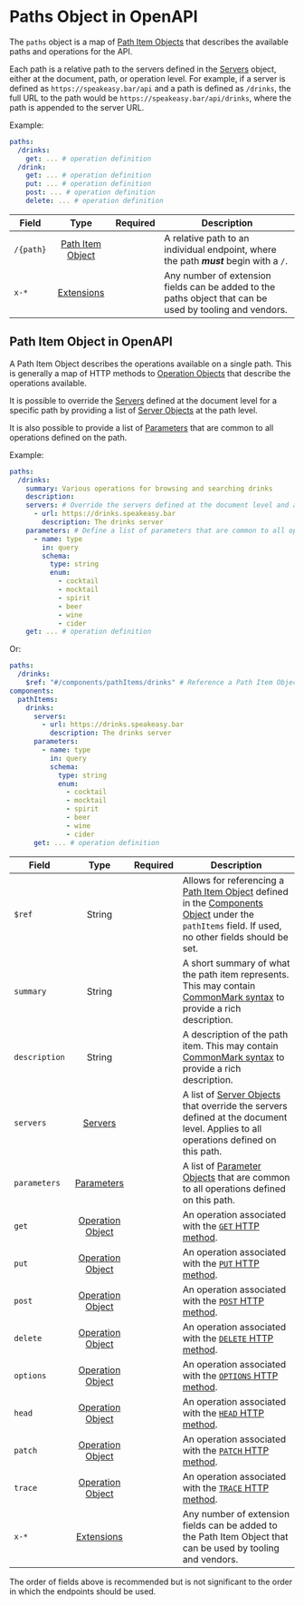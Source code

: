 # Paths Object in OpenAPI

The `paths` object is a map of [Path Item Objects](/openapi/paths#path-item-object) that describes the available paths and operations for the API.

Each path is a relative path to the servers defined in the [Servers](/openapi/servers) object, either at the document, path, or operation level. For example, if a server is defined as `https://speakeasy.bar/api` and a path is defined as `/drinks`, the full URL to the path would be `https://speakeasy.bar/api/drinks`, where the path is appended to the server URL.

Example:

```yaml
paths:
  /drinks:
    get: ... # operation definition
  /drink:
    get: ... # operation definition
    put: ... # operation definition
    post: ... # operation definition
    delete: ... # operation definition
```

| Field     |                 Type                  | Required | Description                                                                                              |
| --------- | :-----------------------------------: | :------: | -------------------------------------------------------------------------------------------------------- |
| `/{path}` | [Path Item Object](/openapi/paths#path-item-object) |          | A relative path to an individual endpoint, where the path **_must_** begin with a `/`.                   |
| `x-*`     |       [Extensions](/openapi/extensions)       |          | Any number of extension fields can be added to the paths object that can be used by tooling and vendors. |

## Path Item Object in OpenAPI

A Path Item Object describes the operations available on a single path. This is generally a map of HTTP methods to [Operation Objects](/openapi/paths/operations) that describe the operations available.

It is possible to override the [Servers](/openapi/servers) defined at the document level for a specific path by providing a list of [Server Objects](/openapi/servers) at the path level.

It is also possible to provide a list of [Parameters](/openapi/paths/parameters) that are common to all operations defined on the path.

Example:

```yaml
paths:
  /drinks:
    summary: Various operations for browsing and searching drinks
    description:
    servers: # Override the servers defined at the document level and apply to all operations defined on this path
      - url: https://drinks.speakeasy.bar
        description: The drinks server
    parameters: # Define a list of parameters that are common to all operations defined on this path
      - name: type
        in: query
        schema:
          type: string
          enum:
            - cocktail
            - mocktail
            - spirit
            - beer
            - wine
            - cider
    get: ... # operation definition
```

Or:

```yaml
paths:
  /drinks:
    $ref: "#/components/pathItems/drinks" # Reference a Path Item Object defined in the Components Object allowing for reuse in different paths
components:
  pathItems:
    drinks:
      servers:
        - url: https://drinks.speakeasy.bar
          description: The drinks server
      parameters:
        - name: type
          in: query
          schema:
            type: string
            enum:
              - cocktail
              - mocktail
              - spirit
              - beer
              - wine
              - cider
      get: ... # operation definition
```

| Field         |                 Type                  | Required | Description                                                                                                                                                                                |
| ------------- | :-----------------------------------: | :------: | ------------------------------------------------------------------------------------------------------------------------------------------------------------------------------------------ |
| `$ref`        |                String                 |          | Allows for referencing a [Path Item Object](/openapi/paths#path-item-object) defined in the [Components Object](/openapi/components) under the `pathItems` field. If used, no other fields should be set. |
| `summary`     |                String                 |          | A short summary of what the path item represents. This may contain [CommonMark syntax](https://spec.commonmark.org/) to provide a rich description.                                        |
| `description` |                String                 |          | A description of the path item. This may contain [CommonMark syntax](https://spec.commonmark.org/) to provide a rich description.                                                          |
| `servers`     |          [Servers](/openapi/servers)          |          | A list of [Server Objects](/openapi/servers) that override the servers defined at the document level. Applies to all operations defined on this path.                                        |
| `parameters`  |       [Parameters](/openapi/paths/parameters)       |          | A list of [Parameter Objects](/openapi/paths/parameters#parameter-object) that are common to all operations defined on this path.                                                                                   |
| `get`         | [Operation Object](/openapi/paths/operations) |          | An operation associated with the [`GET` HTTP method](https://developer.mozilla.org/en-US/docs/Web/HTTP/Methods/GET).                                                                       |
| `put`         | [Operation Object](/openapi/paths/operations) |          | An operation associated with the [`PUT` HTTP method](https://developer.mozilla.org/en-US/docs/Web/HTTP/Methods/PUT).                                                                       |
| `post`        | [Operation Object](/openapi/paths/operations) |          | An operation associated with the [`POST` HTTP method](https://developer.mozilla.org/en-US/docs/Web/HTTP/Methods/POST).                                                                     |
| `delete`      | [Operation Object](/openapi/paths/operations) |          | An operation associated with the [`DELETE` HTTP method](https://developer.mozilla.org/en-US/docs/Web/HTTP/Methods/DELETE).                                                                 |
| `options`     | [Operation Object](/openapi/paths/operations) |          | An operation associated with the [`OPTIONS` HTTP method](https://developer.mozilla.org/en-US/docs/Web/HTTP/Methods/OPTIONS).                                                               |
| `head`        | [Operation Object](/openapi/paths/operations) |          | An operation associated with the [`HEAD` HTTP method](https://developer.mozilla.org/en-US/docs/Web/HTTP/Methods/HEAD).                                                                     |
| `patch`       | [Operation Object](/openapi/paths/operations) |          | An operation associated with the [`PATCH` HTTP method](https://developer.mozilla.org/en-US/docs/Web/HTTP/Methods/PATCH).                                                                   |
| `trace`       | [Operation Object](/openapi/paths/operations) |          | An operation associated with the [`TRACE` HTTP method](https://developer.mozilla.org/en-US/docs/Web/HTTP/Methods/TRACE).                                                                   |
| `x-*`         |       [Extensions](/openapi/extensions)       |          | Any number of extension fields can be added to the Path Item Object that can be used by tooling and vendors.                                                                               |

The order of fields above is recommended but is not significant to the order in which the endpoints should be used.